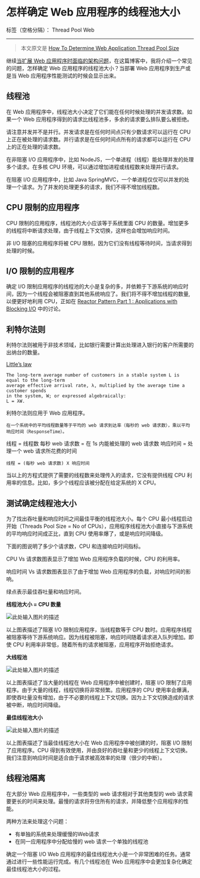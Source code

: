 # 怎样确定 Web 应用程序的线程池大小

标签（空格分隔）： Thread Pool Web 

---

> 本文原文是 [How To Determine Web Application Thread Pool Size][1]


继续[当扩展 Web 应用程序时面临的架构问题][2]，在这篇博客中，我将介绍一个常见的问题，怎样确定 Web 应用程序的线程池大小？当部署 Web 应用程序到生产或是当 Web 应用程序性能测试的时候会显示出来。

## 线程池

在 Web 应用程序中，线程池大小决定了它们能在任何时候处理的并发请求数。如果一个 Web 应用程序得到的请求比线程池多，多余的请求要么排队要么被拒绝。


请注意并发并不是并行。并发请求是在任何时间点只有少数请求可以运行在 CPU 上正在被处理的请求数。并行请求是在任何时间点所有的请求都可以运行在 CPU 上的正在处理的请求数。

在非阻塞 I/O 应用程序中，比如 NodeJS，一个单进程（线程）能处理并发的处理多个请求。在多核 CPU 环境，可以通过增加进程或线程数来处理并行请求。

在阻塞 I/O 应用程序中，比如 Java SpringMVC，一个单进程仅仅可以并发的处理一个请求。为了并发的处理更多的请求，我们不得不增加线程数。

## CPU 限制的应用程序

CPU 限制的应用程序，线程池的大小应该等于系统里面 CPU 的数量。增加更多的线程将中断请求处理，由于线程上下文切换，这样也会增加响应时间。

非 I/O 阻塞的应用程序将被 CPU 限制，因为它们没有线程等待时间，当请求得到处理的时候。

## I/O 限制的应用程序

确定 I/O 限制应用程序的线程池的大小是复杂的多，并依赖于下游系统的响应时间，因为一个线程会被阻塞直到其他系统响应了。我们将不得不增加线程的数量,以便更好地利用 CPU，正如在 [Reactor Pattern Part 1 : Applications with Blocking I/O][3] 中的讨论。


## 利特尔法则

利特尔法则被用于非技术领域，比如银行需要计算出处理进入银行的客户所需要的出纳台的数量。

[Little’s law][4]

```
The long-term average number of customers in a stable system L is equal to the long-term 
average effective arrival rate, λ, multiplied by the average time a customer spends 
in the system, W; or expressed algebraically: 
L = λW.
```

利特尔法则应用于 Web 应用程序。

```
在一个系统中的平均线程数量等于平均的 web 请求到达率（每秒的 web 请求数），乘以平均响应时间（ResponseTime）。
```

线程 = 线程数
每秒 web 请求数 = 在 1s 内能被处理的 web 请求数
响应时间 = 处理一个 web 请求所花费的时间

```
线程 = (每秒 web 请求数) X 响应时间
```

当以上的方程式提供了需要的线程数来处理传入的请求，它没有提供线程 CPU 利用率的信息。比如，多少个线程应该被分配在给定系统的 X CPU。

## 测试确定线程池大小

为了找出吞吐量和响应时间之间最佳平衡的线程池大小。每个 CPU 最小线程启动开始（Threads Pool Size = No of CPUs），应用程序线程池大小直接与下游系统的平均响应时间成正比，直到 CPU 使用率爆了，或是响应时间降级。

下面的图说明了多少个请求数，CPU 和连接响应时间指标。

CPU Vs 请求数图表显示了增加 Web 应用程序负载的时候，CPU 的利用率。

响应时间 Vs 请求数图表显示了由于增加 Web 应用程序的负载，对响应时间的影响。

绿点表示最佳吞吐量和响应时间。

**线程池大小 = CPU 数量**

![此处输入图片的描述][5]

以上图表描述了阻塞 I/O 限制应用程序，当线程数等于 CPU 数时。应用程序线程被阻塞等待下游系统响应。因为线程被阻塞，响应时间随着请求进入队列增加。即使 CPU 利用率非常低，随着所有的请求被阻塞，应用程序开始拒绝请求。

**大线程池**

![此处输入图片的描述][6]

以上图表描述了当大量的线程在 Web 应用程序中被创建时，阻塞 I/O 限制了应用程序。由于大量的线程，线程切换将非常频繁。应用程序的 CPU 使用率会爆满，即使吞吐量没有增加，由于不必要的线程上下文切换。因为上下文切换造成的请求被中断，响应时间降级。

**最佳线程池大小**

![此处输入图片的描述][7]


以上图表描述了当最佳线程池大小在 Web 应用程序中被创建的时，阻塞 I/O 限制了应用程序。CPU 得到有效使用，并由良好的吞吐量和更少的线程上下文切换。我们注意到响应时间是适合由于请求被高效率的处理（很少的中断）。

## 线程池隔离

在大部分 Web 应用程序中，一些类型的 web 请求相对于其他类型的 web 请求需要更长的时间来处理。最慢的请求将夯住所有的请求，并降低整个应用程序的性能。

两种方法来处理这个问题：

 - 有单独的系统来处理缓慢的Web请求
 - 在同一应用程序中分配给慢的 web 请求一个单独的线程池

确定一个阻塞 I/O Web 应用程序的最佳线程池大小是一个非常困难的任务。通常通过进行一些性能运行完成。有几个线程池在 Web 应用程序中会更加复杂化确定最佳线程池大小的过程。
 
  [1]: http://venkateshcm.com/2014/05/How-To-Determine-Web-Applications-Thread-Poll-Size/
  [2]: http://venkateshcm.com/2014/05/Architecture-Issues-Scaling-Web-Applications/
  [3]: http://venkateshcm.com/2014/04/Reactor-Pattern-Part-1-Non-blocking-I-O/
  [4]: http://en.wikipedia.org/wiki/Little%27s_law
  [5]: http://venkateshcm.com/img/blog/MinimumThreads.png
  [6]: http://venkateshcm.com/img/blog/MaximumThreads.png
  [7]: http://venkateshcm.com/img/blog/OptimalThreads.png